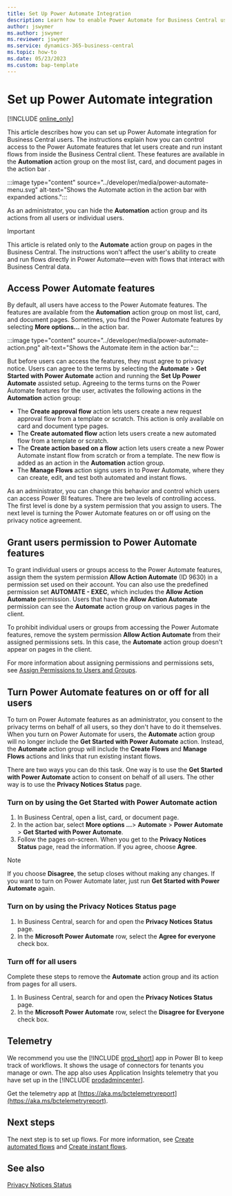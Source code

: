 ```yaml
---
title: Set Up Power Automate Integration 
description: Learn how to enable Power Automate for Business Central users.
author: jswymer
ms.author: jswymer 
ms.reviewer: jswymer
ms.service: dynamics-365-business-central
ms.topic: how-to 
ms.date: 05/23/2023
ms.custom: bap-template 
---
```

# Set up Power Automate integration 

[!INCLUDE [online_only](../developer/includes/online_only.md)]

This article describes how you can set up Power Automate integration for Business Central users. The instructions explain how you can control access to the Power Automate features that let users create and run instant flows from inside the Business Central client. These features are available in the **Automation** action group on the most list, card, and document pages in the action bar .

:::image type="content" source="../developer/media/power-automate-menu.svg" alt-text="Shows the Automate action in the action bar with expanded actions.":::

As an administrator, you can hide the **Automation** action group and its actions from all users or individual users.

> [!IMPORTANT]
> This article is related only to the **Automate** action group on pages in the Business Central. The instructions won't affect the user's ability to create and run flows directly in Power Automate&mdash;even with flows that interact with Business Central data.

## Access Power Automate features

By default, all users have access to the Power Automate features. The features are available from the **Automation** action group on most list, card, and document pages. Sometimes, you find the Power Automate features by selecting **More options...** in the action bar.

 :::image type="content" source="../developer/media/power-automate-action.png" alt-text="Shows the Automate item in the action bar.":::

But before users can access the features, they must agree to privacy notice. Users can agree to the terms by selecting the **Automate** > **Get Started with Power Automate** action and running the **Set Up Power Automate** assisted setup. Agreeing to the terms turns on the Power Automate features for the user, activates the following actions in the **Automation** action group: 

- The **Create approval flow** action lets users create a new request approval flow from a template or scratch. This action is only available on card and document type pages.
- The **Create automated flow** action lets users create a new automated flow from a template or scratch.
- The **Create action based on a flow** action lets users create a new Power Automate instant flow from scratch or from a template. The new flow is added as an action in the **Automation** action group.
- The **Manage Flows** action signs users in to Power Automate, where they can create, edit, and test both automated and instant flows.

As an administrator, you can change this behavior and control which users can access Power BI features. There are two levels of controlling access. The first level is done by a system permission that you assign to users. The next level is turning the Power Automate features on or off using on the privacy notice agreement.

## Grant users permission to Power Automate features

To grant individual users or groups access to the Power Automate features, assign them the system permission **Allow Action Automate** (ID 9630) in a permission set used on their account. You can also use the predefined permission set **AUTOMATE - EXEC**, which includes the **Allow Action Automate** permission. Users that have the **Allow Action Automate** permission can see the **Automate** action group on various pages in the client. 

To prohibit individual users or groups from accessing the Power Automate features, remove the system permission **Allow Action Automate** from their assigned permissions sets. In this case, the **Automate** action group doesn't appear on pages in the client.

For more information about assigning permissions and permissions sets, see [Assign Permissions to Users and Groups](/dynamics365/business-central/ui-define-granular-permissions).

## Turn Power Automate features on or off for all users

To turn on Power Automate features as an administrator, you consent to the privacy terms on behalf of all users, so they don't have to do it themselves. When you turn on Power Automate for users, the **Automate** action group will no longer include the **Get Started with Power Automate** action. Instead, the **Automate** action group will include the **Create Flows** and **Manage Flows** actions and links that run existing instant flows.

There are two ways you can do this task. One way is to use the **Get Started with Power Automate** action to consent on behalf of all users. The other way is to use the **Privacy Notices Status** page.

### Turn on by using the Get Started with Power Automate action

1. In Business Central, open a list, card, or document page.
2. In the action bar, select **More options ...**> **Automate** > **Power Automate** > **Get Started with Power Automate**.
3. Follow the pages on-screen. When you get to the **Privacy Notices Status** page, read the information. If you agree, choose **Agree**.

> [!NOTE]
> If you choose **Disagree**, the setup closes without making any changes. If you want to turn on Power Automate later, just run **Get Started with Power Automate** again.

### Turn on by using the Privacy Notices Status page

1. In Business Central, search for and open the **Privacy Notices Status** page.
2. In the **Microsoft Power Automate** row, select the **Agree for everyone** check box.

### Turn off for all users

Complete these steps to remove the **Automate** action group and its action from pages for all users.

1. In Business Central, search for and open the **Privacy Notices Status** page.
2. In the **Microsoft Power Automate** row, select the **Disagree for Everyone** check box.

## Telemetry

We recommend you use the [!INCLUDE [prod_short](../includes/prod_short.md)] app in Power BI to keep track of workflows. It shows the usage of connectors for tenants you manage or own. The app also uses Application Insights​ telemetry that​ you have set up in the [!INCLUDE [prodadmincenter](../developer/includes/prodadmincenter.md)].  

Get the telemetry app at [https://aka.ms/bctelemetryreport](https://aka.ms/bctelemetryreport).

## Next steps

The next step is to set up flows. For more information, see [Create automated flows](automate-workflows.md) and [Create instant flows](instant-flows.md).

## See also

[Privacy Notices Status](/dynamics365/business-central/privacy-notices-status)  
